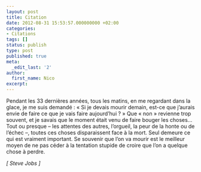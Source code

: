 ```yaml
---
layout: post
title: Citation
date: 2012-08-31 15:53:57.000000000 +02:00
categories:
- Citations
tags: []
status: publish
type: post
published: true
meta:
  _edit_last: '2'
author:
  first_name: Nico
excerpt:
---
```

<p>Pendant les 33 dernières années, tous les matins, en me regardant dans la glace, je me suis demandé : « Si je devais mourir demain, est-ce que j’aurais envie de faire ce que je vais faire aujourd’hui ? » Que « non » revienne trop souvent, et je savais que le moment était venu de faire bouger les choses... Tout ou presque – les attentes des autres, l’orgueil, la peur de la honte ou de l’échec –, toutes ces choses disparaissent face à la mort. Seul demeure ce qui est vraiment important. Se souvenir que l’on va mourir est le meilleur moyen de ne pas céder à la tentation stupide de croire que l’on a quelque chose à perdre.</p>
<p><em>[ Steve Jobs ]</em></p>
